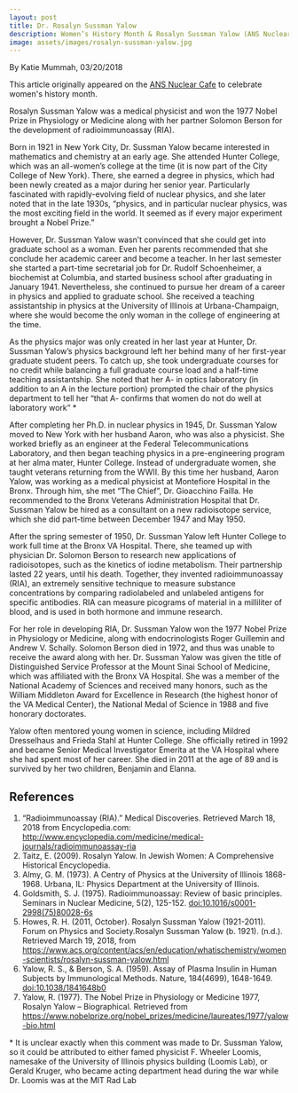 ```yaml
---
layout: post
title: Dr. Rosalyn Sussman Yalow
description: Women’s History Month & Rosalyn Sussman Yalow (ANS Nuclear Cafe Post)
image: assets/images/rosalyn-sussman-yalow.jpg
---
```


By Katie Mummah, 03/20/2018

This article originally appeared on the <a href="http://ansnuclearcafe.org/2018/03/20/womens-history-month-physicist-dr-rosalyn-sussman-yalow/#sthash.Fxz1ZbXn.dpbs">ANS Nuclear Cafe</a> to celebrate women's history month.

Rosalyn Sussman Yalow was a medical physicist and won the 1977 Nobel Prize in Physiology or Medicine along with her partner Solomon Berson for the development of radioimmunoassay (RIA).

Born in 1921 in New York City, Dr. Sussman Yalow became interested in mathematics and chemistry at an early age. She attended Hunter College, which was an all-women’s college at the time (it is now part of the City College of New York). There, she earned a degree in physics, which had been newly created as a major during her senior year. Particularly fascinated with rapidly-evolving field of nuclear physics, and she later noted that in the late 1930s, “physics, and in particular nuclear physics, was the most exciting field in the world. It seemed as if every major experiment brought a Nobel Prize.”

However, Dr. Sussman Yalow wasn’t convinced that she could get into graduate school as a woman. Even her parents recommended that she conclude her academic career and become a teacher. In her last semester she started a part-time secretarial job for Dr. Rudolf Schoenheimer, a biochemist at Columbia, and started business school after graduating in January 1941. Nevertheless, she continued to pursue her dream of a career in physics and applied to graduate school. She received a teaching assistantship in physics at the University of Illinois at Urbana-Champaign, where she would become the only woman in the college of engineering at the time.

As the physics major was only created in her last year at Hunter, Dr. Sussman Yalow’s physics background left her behind many of her first-year graduate student peers. To catch up, she took undergraduate courses for no credit while balancing a full graduate course load and a half-time teaching assistantship. She noted that her A- in optics laboratory (in addition to an A in the lecture portion) prompted the chair of the physics department to tell her “that A- confirms that women do not do well at laboratory work” *

After completing her Ph.D. in nuclear physics in 1945, Dr. Sussman Yalow moved to New York with her husband Aaron, who was also a physicist. She worked briefly as an engineer at the Federal Telecommunications Laboratory, and then began teaching physics in a pre-engineering program at her alma mater, Hunter College. Instead of undergraduate women, she taught veterans returning from the WWII. By this time her husband, Aaron Yalow, was working as a medical physicist at Montefiore Hospital in the Bronx. Through him, she met “The Chief”, Dr. Gioacchino Failla. He recommended to the Bronx Veterans Administration Hospital that Dr. Sussman Yalow be hired as a consultant on a new radioisotope service, which she did part-time between December 1947 and May 1950.

After the spring semester of 1950, Dr. Sussman Yalow left Hunter College to work full time at the Bronx VA Hospital. There, she teamed up with physician Dr. Solomon Berson to research new applications of radioisotopes, such as the kinetics of iodine metabolism. Their partnership lasted 22 years, until his death. Together, they invented radioimmunoassay (RIA), an extremely sensitive technique to measure substance concentrations by comparing radiolabeled and unlabeled antigens for specific antibodies. RIA can measure picograms of material in a milliliter of blood, and is used in both hormone and immune research.

For her role in developing RIA, Dr. Sussman Yalow won the 1977 Nobel Prize in Physiology or Medicine, along with endocrinologists Roger Guillemin and Andrew V. Schally. Solomon Berson died in 1972, and thus was unable to receive the award along with her. Dr. Sussman Yalow was given the title of Distinguished Service Professor at the Mount Sinai School of Medicine, which was affiliated with the Bronx VA Hospital. She was a member of the National Academy of Sciences and received many honors, such as the William Middleton Award for Excellence in Research (the highest honor of the VA Medical Center), the National Medal of Science in 1988 and five honorary doctorates.

Yalow often mentored young women in science, including Mildred Dresselhaus and Frieda Stahl at Hunter College. She officially retired in 1992 and became Senior Medical Investigator Emerita at the VA Hospital where she had spent most of her career. She died in 2011 at the age of 89 and is survived by her two children, Benjamin and Elanna.

## References
1. “Radioimmunoassay (RIA).” Medical Discoveries. Retrieved March 18, 2018 from Encyclopedia.com: <a href="http://www.encyclopedia.com/medicine/medical-journals/radioimmunoassay-ria">http://www.encyclopedia.com/medicine/medical-journals/radioimmunoassay-ria</a>
2. Taitz, E. (2009). Rosalyn Yalow. In Jewish Women: A Comprehensive Historical Encyclopedia.
3. Almy, G. M. (1973). A Centry of Physics at the University of Illinois 1868-1968. Urbana, IL: Physics Department at the University of Illinois.
4. Goldsmith, S. J. (1975). Radioimmunoassay: Review of basic principles. Seminars in Nuclear Medicine, 5(2), 125-152. <a href="http://www.seminarsinnuclearmedicine.com/article/S0001-2998(75)80028-6/abstract">doi:10.1016/s0001-2998(75)80028-6s</a>
5. Howes, R. H. (2011, October). Rosalyn Sussman Yalow (1921-2011). Forum on Physics and Society.Rosalyn Sussman Yalow (b. 1921). (n.d.). Retrieved March 19, 2018, from <a href="https://www.acs.org/content/acs/en/education/whatischemistry/women-scientists/rosalyn-sussman-yalow.html">https://www.acs.org/content/acs/en/education/whatischemistry/women-scientists/rosalyn-sussman-yalow.html</a>
6. Yalow, R. S., & Berson, S. A. (1959). Assay of Plasma Insulin in Human Subjects by Immunological Methods. Nature, 184(4699), 1648-1649. <a href="https://www.nature.com/articles/1841648b0">doi:10.1038/1841648b0</a>
7. Yalow, R. (1977). The Nobel Prize in Physiology or Medicine 1977, Rosalyn Yalow – Biographical. Retrieved from <a href="https://www.nobelprize.org/nobel_prizes/medicine/laureates/1977/yalow-bio.html">https://www.nobelprize.org/nobel_prizes/medicine/laureates/1977/yalow-bio.html</a>

\* It is unclear exactly when this comment was made to Dr. Sussman Yalow, so it could be attributed to either famed physicist F. Wheeler Loomis, namesake of the University of Illinois physics building (Loomis Lab), or Gerald Kruger, who became acting department head during the war while Dr. Loomis was at the MIT Rad Lab

